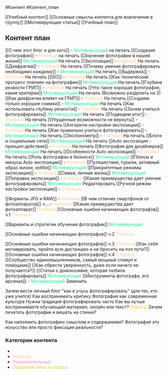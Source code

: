 #Контент #Контент_план 

[[Учебный контент]]
[[Основные смыслы контента для вовлечения в группу]]
[[Мотивирующие статьи]]
[[Учебный план]]

## Контент план

[[О чем этот блог и для кого]] - <span style='color:#1ae893'>Мотивирующий</span> на печать
[[Создание фотографии]] - <span style='color:#ffcc99'>Учебный</span> на печать
[[Значение фотографии в нашей жизни]] <span style='color:#1ae893'>Мотивирующий</span> На печать
[[Экспозиция]] - <span style='color:#ffcc99'>Учебный</span> На печать
[[Диафрагма]] - <span style='color:#ffcc99'>Учебный</span> На печать
[[Почему умение фотографировать необходимо каждому]] - <span style='color:#1ae893'>Мотивирующий</span> На печать
[[Выдержка]] - <span style='color:#ffcc99'>Учебный</span> На печать
[[ISO]] - <span style='color:#ffcc99'>Учебный</span> На печать
[[Как технический прогресс повлиял на фотографию]] <span style='color:#1ae893'>Мотивирующий</span> На печать
[[Глубина резкости ГРИП]] - <span style='color:#ffcc99'>Учебный</span> На печать
[[Что такое хорошая фотография, какие критерии]] <span style='color:#1ae893'>Мотивирующий</span> На печать (Возможно разделить на 2)
[[Как диафрагма влияет на ГРИП]] - <span style='color:#ffcc99'>Учебный</span> На печать
[[Создаем только хорошие снимки]]  - <span style='color:#1ae893'>Мотивирующий</span> На печать
[[Как использовать глубину резкости]] - <span style='color:#ffcc99'>Учебный</span> На печать
[[Зачем учиться фотографировать]] <span style='color:#1ae893'>Мотивирующий</span> На печать
[[Подведем итог]] - <span style='color:#ffcc99'>Учебный</span> На печать
[[Упущенные возможности не вернуть]] - <span style='color:#1ae893'>Мотивирующий</span> На печать
[[Алгоритм настройки экспозиции]] - <span style='color:#ffcc99'>Учебный</span> На печать
[[Как правильно учиться фотографировать]] - <span style='color:#1ae893'>Мотивирующий</span> На печать
[[Экспонометр]] - <span style='color:#ffcc99'>Учебный</span> На печать
[[Блоги и социальные сети]] <span style='color:#1ae893'>Мотивирующий</span> На печать
[[Auto экспозиция - принцип действия]] - <span style='color:#ffcc99'>Учебный</span> На печать
[[Фотография для дизайнеров]] <span style='color:#1ae893'>Мотивирующий</span> На печать
[[Особенности Auto экспозиции]] - <span style='color:#ffcc99'>Учебный</span> На печать
[[Роль фотографии в бизнесе]]  <span style='color:#1ae893'>Мотивирующий</span>
[[Плюсы и минусы Auto экспозиции]] - <span style='color:#ffcc99'>Учебный</span>
[[Путешествия, туризм, активный образ жизни, хобби]] <span style='color:#1ae893'>Мотивирующий</span>
[[Приоритетные режимы экспозиции]] - <span style='color:#ffcc99'>Учебный</span>
[[Семья, личная жизнь]] <span style='color:#1ae893'>Мотивирующий</span>
[[Поправка экспозиции]] - <span style='color:#ffcc99'>Учебный</span>
[[Какие преимущества дает умение фотографировать]]  <span style='color:#1ae893'>Мотивирующий</span> Редактировать
[[Ручной режим настройки экспозиции]] - <span style='color:#ffcc99'>Учебный</span>

[[Форматы JPG и RAW]] - <span style='color:#ffcc99'>Учебный</span>
[[В чем отличие смартфонов от фотоаппаратов]]  ч....- <span style='color:#ffcc99'>Учебный</span>
[[Какие преимущества дает фотоаппарат]] <span style='color:#ffcc99'>Учебный</span>
[[Основные ошибки начинающих фотографов]] ч.1 <span style='color:#ffcc99'>Учебный</span>

[[Варианты и стратегии обучения фотографии]] <span style='color:#1ae893'>Мотивирующий</span>

[[Основные ошибки начинающих фотографов]] ч.2 <span style='color:#ffcc99'>Учебный</span>

[[Основные ошибки начинающих фотографов]] ч.3 <span style='color:#ffcc99'>Учебный</span>
[[Как себя мотивировать, пройти всю дистанцию и не бросить на пол пути?]]
[[Основные ошибки начинающих фотографов]] ч.4 <span style='color:#ffcc99'>Учебный</span>
[[Сообщество единомышленников, самый мощный стимул и помощник]] 
[[Как обрести уверенность, даже если ничего не получается?]]
[[Статья о домохозяйке, которая любила фотографировать]] <span style='color:#1ae893'>Мотивирующий</span>
[[Инструменты фотографа, его арсенал]] - <span style='color:#1ae893'>Мотивирующий</span> Заменить




Зачем вести личный блог "как я учусь фотографировать" (для тех, кто уже учится)
Как воспринимать критику
Фотография как современная культура
Нужна традиция фотографировать часто
Как вы лучше воспринимаете обучающий материал, онлайн или текст? <span style='color:#e8cd1a'>Опросы</span>
Зачем печатать фотографии и вешать на стенки?

Как наполнить фотографию смыслом и содержанием?
Фотография это искусство или просто фиксация реальности?
### Категории контента
- 
- <span style='color:#ffcc99'>Учебный</span>
- <span style='color:#ff88cc'>Развлекательный</span>
- <span style='color:#e8cd1a'>Обратная связь и опросы</span>
